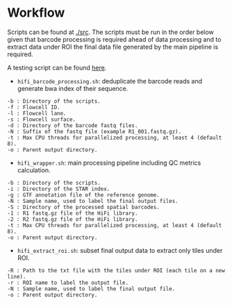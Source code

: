 # Workflow

Scripts can be found at [./src](./src). The scripts must be run in the order below given that barcode processing is required ahead of data processing and to extract data under ROI the final data file generated by the main pipeline is required.

A testing script can be found [here](./test_src.sh).

- `hifi_barcode_processing.sh`: deduplicate the barcode reads and generate bwa index of their sequence.

```
-b : Directory of the scripts.
-f : Flowcell ID.
-l : Flowcell lane.
-s : Flowcell surface.
-d : Directory of the barcode fastq files.
-N : Suffix of the fastq file (example R1_001.fastq.gz).
-t : Max CPU threads for parallelized processing, at least 4 (default 8).
-o : Parent output directory.
```

- `hifi_wrapper.sh`: main processing pipeline including QC metrics calculation.
```
-b : Directory of the scripts.
-i : Directory of the STAR index.
-g : GTF annotation file of the reference genome.
-N : Sample name, used to label the final output files.
-S : Directory of the processed spatial barcodes.
-1 : R1 fastq.gz file of the HiFi library.
-2 : R2 fastq.gz file of the HiFi library.
-t : Max CPU threads for parallelized processing, at least 4 (default 8).
-o : Parent output directory.
```

- `hifi_extract_roi.sh`: subset final output data to extract only tiles under ROI.
```
-R : Path to the txt file with the tiles under ROI (each tile on a new line).
-r : ROI name to label the output file.
-N : Sample name, used to label the final output file.
-o : Parent output directory.
```


